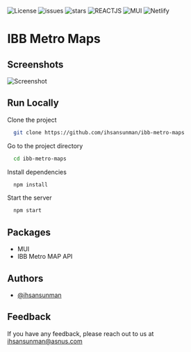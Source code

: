 ![License](https://img.shields.io/github/license/ihsansunman/ibb-metro-maps?style=for-the-badge) ![issues](https://img.shields.io/github/issues/ihsansunman/ibb-metro-maps?style=for-the-badge) ![stars](https://img.shields.io/github/stars/ihsansunman/ibb-metro-maps?style=for-the-badge) ![REACTJS](https://img.shields.io/badge/-ReactJs-61DAFB?logo=react&logoColor=white&style=for-the-badge) ![MUI](https://img.shields.io/badge/-mui-007FFF?logo=mui&logoColor=white&style=for-the-badge) ![Netlify](https://img.shields.io/badge/-netlify-00C7B7?logo=netlify&logoColor=white&style=for-the-badge)



# IBB Metro Maps

## Screenshots

![Screenshot](https://via.placeholder.com/468x300?text=Coming+soon)

## Run Locally

Clone the project

```bash
  git clone https://github.com/ihsansunman/ibb-metro-maps
```

Go to the project directory

```bash
  cd ibb-metro-maps
```

Install dependencies

```bash
  npm install
```

Start the server

```bash
  npm start
```

## Packages

- MUI
- IBB Metro MAP API

## Authors

- [@ihsansunman](https://www.github.com/ihsansunman)


## Feedback

If you have any feedback, please reach out to us at [ihsansunman@asnus.com](mailto:ihsansunman@asnus.com)